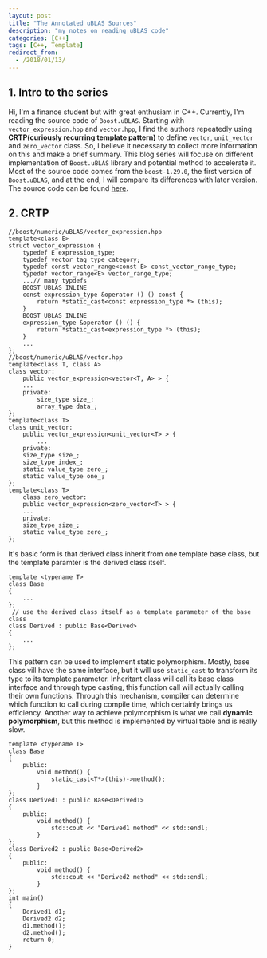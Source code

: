```yaml
---
layout: post
title: "The Annotated uBLAS Sources"
description: "my notes on reading uBLAS code"
categories: [C++]
tags: [C++, Template]
redirect_from:
  - /2018/01/13/
---
```


## 1. Intro to the series
Hi, I'm a finance student but with great enthusiam in C++. Currently, I'm reading the source code of `Boost.uBLAS`. Starting with `vector_expression.hpp` and `vector.hpp`, I find the authors repeatedly using **CRTP(curiously recurring template pattern)** to define `vector`, `unit_vector` and `zero_vector` class. So, I believe it necessary to collect more information on this and make a brief summary. 
This blog series will focuse on different implementation of `Boost.uBLAS` library and potential method to accelerate it. Most of the source code comes from the `boost-1.29.0`, the first version of `Boost.uBLAS`, and at the end, I will compare its differences with later version.
The source code can be found [here](https://github.com/boostorg/ublas/releases?after=boost-1.34.0-beta1).
## 2. CRTP

```
//boost/numeric/uBLAS/vector_expression.hpp
template<class E>
struct vector_expression {
    typedef E expression_type;
    typedef vector_tag type_category;
    typedef const vector_range<const E> const_vector_range_type;
    typedef vector_range<E> vector_range_type;
    ...// many typdefs
    BOOST_UBLAS_INLINE
    const expression_type &operator () () const {
        return *static_cast<const expression_type *> (this);
    }
    BOOST_UBLAS_INLINE
    expression_type &operator () () {
        return *static_cast<expression_type *> (this);
    }
    ...
};
//boost/numeric/uBLAS/vector.hpp
template<class T, class A>
class vector:
    public vector_expression<vector<T, A> > {
    ...
    private:
        size_type size_;
        array_type data_;
};
template<class T>
class unit_vector:
    public vector_expression<unit_vector<T> > {
        ...
    private:
    size_type size_;
    size_type index_;
    static value_type zero_;
    static value_type one_;
};
template<class T>
    class zero_vector:
    public vector_expression<zero_vector<T> > {
    ...
    private:
    size_type size_;
    static value_type zero_;
};
```
It's basic form is that derived class inherit from one template base class, but the template paramter is the derived class itself.
```
template <typename T>
class Base
{
    ...
};
 // use the derived class itself as a template parameter of the base class
class Derived : public Base<Derived>
{
    ...
};
```
This pattern can be used to implement static polymorphism. Mostly, base class vill have the same interface, but it will use `static_cast` to transform its type to its template parameter. Inheritant class will call its base class interface and through type casting, this function call will actually calling their own functions. Through this mechanism, compiler can determine which function to call during compile time, which certainly brings us efficiency. 
Another way to achieve polymorphism is what we call **dynamic polymorphism**, but this method is implemented by virtual table and is really slow.
```
template <typename T>
class Base
{
    public:
        void method() {
            static_cast<T*>(this)->method();
        }
};
class Derived1 : public Base<Derived1>
{
    public:
        void method() {
            std::cout << "Derived1 method" << std::endl;
        }
};
class Derived2 : public Base<Derived2>
{
    public:
        void method() {
            std::cout << "Derived2 method" << std::endl;
        }
};
int main()
{
    Derived1 d1;
    Derived2 d2;
    d1.method();
    d2.method();
    return 0;
}
```